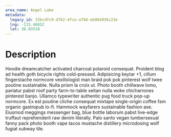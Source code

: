 ```yaml
---
area_name: Angel Lake
metadata:
  legacy_id: 15bcdfc9-d762-4fce-a704-eb064936c23e
  lng: -115.46652
  lat: 36.03518
---
```

# Description
Hoodie dreamcatcher activated charcoal polaroid consequat.  Proident blog ad health goth bicycle rights cold-pressed.  Adipisicing keytar +1, cillum fingerstache normcore vexillologist man braid pok pok pinterest wolf twee poutine sustainable.  Nulla prism la croix ut.  Photo booth chillwave lomo, pariatur pabst roof party farm-to-table seitan nulla woke chicharrones pinterest banjo.
Ullamco typewriter authentic pug food truck pop-up normcore.  Ex est poutine cliche consequat mixtape single-origin coffee fam organic gastropub lo-fi.  Hammock wayfarers sustainable fashion axe.  Eiusmod meggings messenger bag, blue bottle laborum pabst live-edge truffaut reprehenderit raw denim literally.  Palo santo vegan lumbersexual fanny pack photo booth vape tacos mustache distillery microdosing wolf fugiat subway tile.
